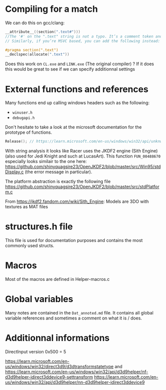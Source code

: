 # Compiling for a match

We can do this on gcc/clang:

```C
__attribute__((section(".text#")))
//The '#' on the ".text" string is not a typo. It’s a comment token and necessary to silent a warning.
// Similarly, if you’re MSVC based, you can add the following instead:

#pragma section(".text")
__declspec(allocate(".text"))
```

Does this work on `CL.exe` and `LINK.exe` (The original compiler) ?
If it does this would be great to see if we can specify additionnal settings

# External functions and references
Many functions end up calling windows headers such as the following:
- `winuser.h`
- `debugapi.h`

Don't hesitate to take a look at the microsoft documentation for the prototype of functions.

```C
Release(); // https://learn.microsoft.com/en-us/windows/win32/api/unknwn/nf-unknwn-iunknown-release
```

With string analysis it looks like Racer uses the JKDF2 engine (Sith Engine) (also used for Jedi Knight and such at LucasArt).
This function `FUN_00488670` especially looks similair to the one here:
https://github.com/shinyquagsire23/OpenJKDF2/blob/master/src/Win95/stdDisplay.c
(the error message in particular).

The platform abstraction is exactly the following file
https://github.com/shinyquagsire23/OpenJKDF2/blob/master/src/stdPlatform.c

From https://jkdf2.fandom.com/wiki/Sith_Engine: Models are 3DO with textures as MAT files

# structures.h file
This file is used for documentation purposes and contains the most commonly used structs.

# Macros
Most of the macros are defined in Helper-macros.c

# Global variables
Many notes are contained in the `Dat_annoted.md` file. It contains all global variable references and sometimes a comment on what it is / does.

# Additionnal informations

DirectInput version 0x500 = 5

https://learn.microsoft.com/en-us/windows/win32/direct3d9/d3dtransformstatetype
and
https://learn.microsoft.com/en-us/windows/win32/api/d3d9helper/nf-d3d9helper-idirect3ddevice9-settransform
https://learn.microsoft.com/en-us/windows/win32/api/d3d9helper/nn-d3d9helper-idirect3ddevice9
